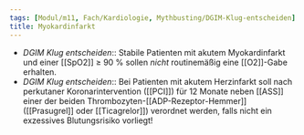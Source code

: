 ```yaml
---
tags: [Modul/m11, Fach/Kardiologie, Mythbusting/DGIM-Klug-entscheiden]
title: Myokardinfarkt
---
```

- *DGIM Klug entscheiden*:: Stabile Patienten mit akutem Myokardinfarkt und einer [[SpO2]] ≥ 90 % sollen *nicht* routinemäßig eine [[O2]]-Gabe erhalten.
- *DGIM Klug entscheiden*:: Bei Patienten mit akutem Herzinfarkt soll nach perkutaner Koronarintervention ([[PCI]]) für 12 Monate neben [[ASS]] einer der beiden Thrombozyten-[[ADP-Rezeptor-Hemmer]] ([[Prasugrel]] oder [[Ticagrelor]]) verordnet werden, falls nicht ein exzessives Blutungsrisiko vorliegt!